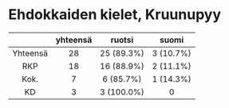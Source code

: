 # Ehdokkaiden kielet, Kruunupyy

| |yhteensä|ruotsi|suomi|
|:---:|:---:|:---:|:---:|
|Yhteensä|28|25 (89.3%)|3 (10.7%)|
|RKP|18|16 (88.9%)|2 (11.1%)|
|Kok.|7|6 (85.7%)|1 (14.3%)|
|KD|3|3 (100.0%)|0|

